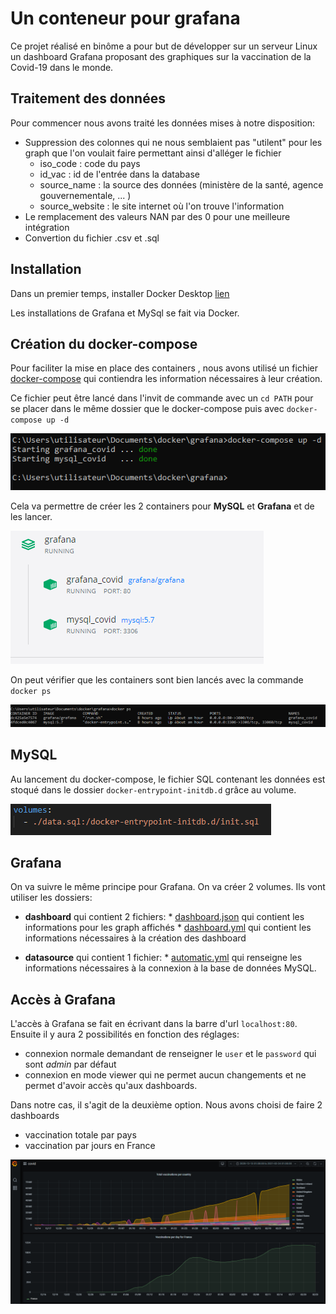 # Un conteneur pour grafana

Ce projet réalisé en binôme a pour but de développer sur un serveur Linux un dashboard Grafana proposant des graphiques sur la vaccination de la Covid-19 dans le monde.

## Traitement des données
Pour commencer nous avons traité les données mises à notre disposition:
* Suppression des colonnes qui ne nous semblaient pas "utilent" pour les graph que l'on voulait faire permettant ainsi d'alléger le fichier
    * iso_code : code du pays
    * id_vac : id de l'entrée dans la database
    * source_name : la source des données (ministère de la santé, agence gouvernementale, ... ) 
    * source_website : le site internet où l'on trouve l'information
* Le remplacement des valeurs NAN par des 0 pour une meilleure intégration 
* Convertion du fichier .csv et .sql


## Installation 

Dans un premier temps, installer Docker Desktop [lien](https://www.docker.com/products/docker-desktop)

Les installations de Grafana et MySql  se fait via Docker.


## Création du docker-compose

Pour faciliter la mise en place des containers , nous avons utilisé un fichier [docker-compose](/docker-compose.yml) qui contiendra les information nécessaires à leur création.

Ce fichier peut être lancé dans l'invit de commande avec un ``cd PATH`` pour se placer dans le même dossier que le docker-compose puis avec ``docker-compose up -d``

![docker-compose](image/lancement_du_compose.PNG)

Cela va permettre de créer les 2 containers pour **MySQL** et **Grafana** et de les lancer. <br>

![containers](image/containers.PNG)

On peut vérifier que les containers sont bien lancés avec la commande ``docker ps``

![docker_ps](image/docker_ps.PNG)

## MySQL

Au lancement du docker-compose, le fichier SQL contenant les données est stoqué dans le dossier ``docker-entrypoint-initdb.d`` grâce au volume.

![volume](image/volume.PNG)

## Grafana

On va suivre le même principe pour Grafana. On va créer 2 volumes. Ils vont utiliser les dossiers:

* **dashboard** qui contient 2 fichiers: 
      * [dashboard.json](/dashboard.json) qui contient les informations pour les graph affichés
      * [dashboard.yml](/dashboard.yml) qui contient les informations nécessaires à la création des dashboard

* **datasource** qui contient 1 fichier:
      * [automatic.yml](/automatic.yml) qui renseigne les informations nécessaires à la connexion à la base de données MySQL.


## Accès à Grafana

L'accès à Grafana se fait en écrivant dans la barre d'url ``localhost:80``. <br>
Ensuite il y aura 2 possibilités en fonction des réglages:
* connexion normale demandant de renseigner le ``user`` et le ``password`` qui sont *admin* par défaut 
* connexion en mode viewer qui ne permet aucun changements et ne permet d'avoir accès qu'aux dashboards.

Dans notre cas, il s'agit de la deuxième option. Nous avons choisi de faire 2 dashboards
* vaccination totale par pays
* vaccination par jours en France

![dashboard](image/dashboard.PNG)








